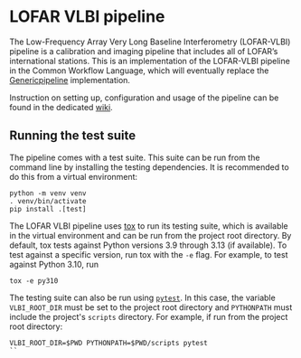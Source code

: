 # LOFAR VLBI pipeline

The Low-Frequency Array Very Long Baseline Interferometry (LOFAR-VLBI) pipeline is a calibration and imaging pipeline that includes all of LOFAR’s international stations.
This is an implementation of the LOFAR-VLBI pipeline in the Common Workflow Language, which will eventually replace the [Genericpipeline](https://github.com/lmorabit/lofar-vlbi) implementation.

Instruction on setting up, configuration and usage of the pipeline can be found in the dedicated [wiki](https://git.astron.nl/RD/VLBI-cwl/-/wikis/home).

## Running the test suite

The pipeline comes with a test suite.
This suite can be run from the command line by installing the testing dependencies.
It is recommended to do this from a virtual environment:
```
python -m venv venv
. venv/bin/activate
pip install .[test]
```
The LOFAR VLBI pipeline uses [tox](https://tox.wiki/) to run its testing suite, which is available in the virtual environment and can be run from the project root directory.
By default, tox tests against Python versions 3.9 through 3.13 (if available).
To test against a specific version, run tox with the `-e` flag.
For example, to test against Python 3.10, run
```
tox -e py310
```
The testing suite can also be run using [`pytest`](pytest.org).
In this case, the variable `VLBI_ROOT_DIR` must be set to the project root directory and `PYTHONPATH` must include the project's `scripts` directory.
For example, if run from the project root directory:
```
VLBI_ROOT_DIR=$PWD PYTHONPATH=$PWD/scripts pytest
``
